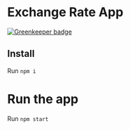 # Exchange Rate App

[![Greenkeeper badge](https://badges.greenkeeper.io/marianzburlea/base-currency-exchange-bonus.svg)](https://greenkeeper.io/)

## Install

Run `npm i`

# Run the app

Run `npm start`
